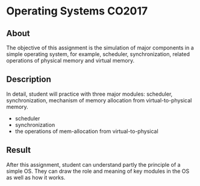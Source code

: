 # Operating Systems CO2017
## About
The objective of this assignment is the simulation of major components in a simple operating system,
for example, scheduler, synchronization, related operations of physical memory and virtual memory.

## Description
In detail, student will practice with three major modules: scheduler, synchronization, mechanism
of memory allocation from virtual-to-physical memory.
- scheduler
- synchronization
- the operations of mem-allocation from virtual-to-physical

## Result
After this assignment, student can understand partly the principle of a simple OS. They can draw
the role and meaning of key modules in the OS as well as how it works.
